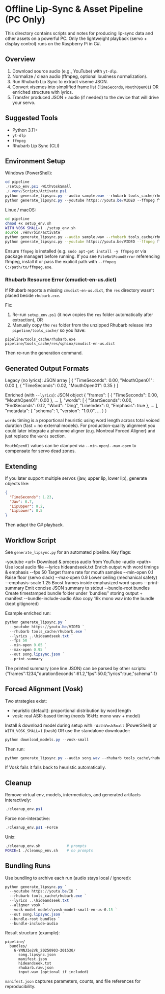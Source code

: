 # Offline Lip-Sync & Asset Pipeline (PC Only)

This directory contains scripts and notes for producing lip-sync data and other assets on a powerful PC. Only the lightweight playback (servo + display control) runs on the Raspberry Pi in C#.

## Overview

1. Download source audio (e.g., YouTube) with `yt-dlp`.
2. Normalize / clean audio (ffmpeg, optional loudness normalization).
3. Run Rhubarb Lip Sync to extract viseme JSON.
4. Convert visemes into simplified frame list (`TimeSeconds`, `MouthOpen01`) OR enriched structure with lyrics.
5. Transfer produced JSON + audio (if needed) to the device that will drive your servo.

## Suggested Tools

- Python 3.11+
- `yt-dlp`
- `ffmpeg`
- Rhubarb Lip Sync (CLI)

## Environment Setup

Windows (PowerShell):

```powershell
cd pipeline
./setup_env.ps1 -WithVoskSmall
./.venv/Scripts/Activate.ps1
python generate_lipsync.py --audio sample.wav --rhubarb tools_cache/rhubarb.exe --out sample.lipsync.json
python generate_lipsync.py --youtube https://youtu.be/VIDEO --ffmpeg ffmpeg --rhubarb tools_cache/rhubarb.exe --out sample.lipsync.json
```

Linux / macOS:

```bash
cd pipeline
chmod +x setup_env.sh
WITH_VOSK_SMALL=1 ./setup_env.sh
source .venv/bin/activate
python generate_lipsync.py --audio sample.wav --rhubarb tools_cache/rhubarb --out sample.lipsync.json
python generate_lipsync.py --youtube https://youtu.be/VIDEO --ffmpeg ffmpeg --rhubarb tools_cache/rhubarb --out sample.lipsync.json
```

Ensure `ffmpeg` is installed (e.g. `sudo apt-get install -y ffmpeg` or via package manager) before running.
If you see `FileNotFoundError` referencing ffmpeg, install it or pass the explicit path with `--ffmpeg C:/path/to/ffmpeg.exe`.

### Rhubarb Resource Error (cmudict-en-us.dict)

If Rhubarb reports a missing `cmudict-en-us.dict`, the `res` directory wasn’t placed beside `rhubarb.exe`.

Fix:

1. Re-run `setup_env.ps1` (it now copies the `res` folder automatically after extraction), OR
2. Manually copy the `res` folder from the unzipped Rhubarb release into `pipeline/tools_cache/` so you have:

```text
pipeline/tools_cache/rhubarb.exe
pipeline/tools_cache/res/sphinx/cmudict-en-us.dict
```

Then re-run the generation command.

## Generated Output Formats

Legacy (no lyrics): JSON array
[
  { "TimeSeconds": 0.00, "MouthOpen01": 0.00 },
  { "TimeSeconds": 0.02, "MouthOpen01": 0.35 }
]

Enriched (with `--lyrics`): JSON object
{
  "frames": [ { "TimeSeconds": 0.00, "MouthOpen01": 0.00 }, ... ],
  "words": [ { "StartSeconds": 0.00, "EndSeconds": 0.12, "Word": "Ding", "LineIndex": 0, "Emphasis": true }, ... ],
  "metadata": { "schema": 1, "version": "1.0.0", ... }
}

`words` timing is a proportional heuristic using word length across total voiced duration (fast + no external models). For production-quality alignment you could later integrate a phoneme aligner (e.g. Montreal Forced Aligner) and just replace the `words` section.

`MouthOpen01` values can be clamped via `--min-open`/`--max-open` to compensate for servo dead zones.

## Extending

If you later support multiple servos (jaw, upper lip, lower lip), generate objects like:

```json
{
  "TimeSeconds": 1.23,
  "Jaw": 0.7,
  "LipUpper": 0.2,
  "LipLower": 0.5
}
```

Then adapt the C# playback.

## Workflow Script

See `generate_lipsync.py` for an automated pipeline. Key flags:

 -youtube \<url\>            Download & process audio from YouTube
 -audio \<path\>             Use local audio file
--lyrics hideandseek.txt   Enrich output with word timings & emphasis
--fps 50                   Target frame rate for mouth samples
--min-open 0.1             Raise floor (servo slack)
--max-open 0.9             Lower ceiling (mechanical safety)
--emphasis-scale 1.25      Boost frames inside emphasized word spans
--print-summary            Emit concise JSON summary to stdout
--bundle-root bundles      Create timestamped bundle folder under 'bundles/' storing output + manifest
--bundle-include-audio     Also copy 16k mono wav into the bundle (kept gitignored)

Example enriched run:

```powershell
python generate_lipsync.py `
  --youtube https://youtu.be/VIDEO `
  --rhubarb tools_cache/rhubarb.exe `
  --lyrics ..\hideandseek.txt `
  --fps 50 `
  --min-open 0.05 `
  --max-open 0.95 `
  --out song.lipsync.json `
  --print-summary
```

The printed summary (one line JSON) can be parsed by other scripts:
{"frames":1234,"durationSeconds":61.2,"fps":50.0,"lyrics":true,"schema":1}

## Forced Alignment (Vosk)

Two strategies exist:

- heuristic (default): proportional distribution by word length
- vosk: real ASR-based timing (needs 16kHz mono wav + model)

Install & download model during setup with `-WithVoskSmall` (PowerShell) or `WITH_VOSK_SMALL=1` (bash) OR use the standalone downloader:

```powershell
python download_models.py --vosk-small
```

Then run:

```powershell
python generate_lipsync.py --audio song.wav --rhubarb tools_cache\rhubarb.exe --lyrics ..\hideandseek.txt --aligner vosk --vosk-model models\vosk-model-small-en-us-0.15 --out song.lipsync.json
```

If Vosk fails it falls back to heuristic automatically.

## Cleanup

Remove virtual env, models, intermediates, and generated artifacts interactively:

```powershell
./cleanup_env.ps1
```

Force non-interactive:

```powershell
./cleanup_env.ps1 -Force
```

Unix:

```bash
./cleanup_env.sh            # prompts
FORCE=1 ./cleanup_env.sh    # no prompts
```

## Bundling Runs

Use bundling to archive each run (audio stays local / ignored):

```powershell
python generate_lipsync.py `
  --youtube https://youtu.be/ID `
  --rhubarb tools_cache\rhubarb.exe `
  --lyrics ..\hideandseek.txt `
  --aligner vosk `
  --vosk-model models\vosk-model-small-en-us-0.15 `
  --out song.lipsync.json `
  --bundle-root bundles `
  --bundle-include-audio
```

Result structure (example):

```text
pipeline/
  bundles/
    G-YNNJIe2Vk_20250903-201530/
      song.lipsync.json
      manifest.json
      hideandseek.txt
      rhubarb.raw.json
      input.wav (optional if included)
```

`manifest.json` captures parameters, counts, and file references for reproducibility.
